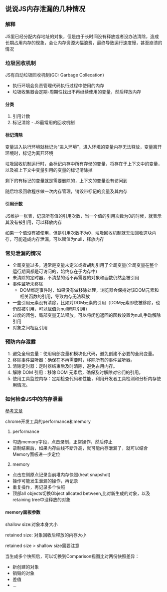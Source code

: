 ## 说说JS内存泄漏的几种情况
### 解释
JS里已经分配内存地址的对象，但是由于长时间没有释放或者没办法清除，造成长期占用内存的现象，会让内存资源大幅浪费，最终导致运行速度慢，甚至崩溃的情况

### 垃圾回收机制
JS有自动垃圾回收机制(GC: Garbage Collecation)
  - 执行环境会负责管理代码执行过程中使用的内存
  - 垃圾收集器会定期-周期性找出不再继续使用的变量，然后释放内存

#### 分类
1. 引用计数
2. 标记清除 - JS最常用的回收机制

#### 标记清除
变量进入执行环境就标记为“进入环境”，进入环境的变量内存无法释放，变量离开环境时，标记为离开环境

垃圾回收机制运行时，会标记内存中所有存储的变量，将存在于上下文中的变量，以及被上下文中变量引用的变量的标记清除掉

剩下的有标记的变量就是需要删除的，上下文的变量没有访问到

随后垃圾回收程序做一次内存管理，销毁带标记的变量及其内存

#### 引用计数
JS维护一张表，记录所有值的引用次数，当一个值的引用次数为0的时候，就表示其没有被引用，可以释放内存

如果一个值没有被使用，但是引用次数不为0，垃圾回收机制就无法回收这块内存，可能造成内存泄漏，可以赋值为null，释放内存

### 常见泄漏的情况
- 全局变量过多，通常是变量未定义或者胡乱引用了全局变量(全局变量在整个运行期间都是可访问的，始终存在于内存中)
- 未清除的定时器，不清楚的话不再需要的对象和函数仍然会被引用
- 事件监听未移除
  - DOM绑定事件时，如果没有做移除处理，浏览器会保持对该DOM元素和相关函数的引用，导致内存无法释放
- 一些引用元素没有清除，比如对DOM元素的引用（DOM元素即使被移除，也仍然被引用，可以赋值为null解除引用）
- 过度的闭包，局部变量无法释放。可以将闭包返回的函数设置为null,手动解除引用
- 对象之间相互引用

### 预防内存泄露
1. 避免全局变量：使用局部变量和模块化代码，避免创建不必要的全局变量。
2. 移除事件监听器：确保在不再需要时，移除所有的事件监听器。
3. 清除定时器：定时器结束后及时清除，避免占用内存。
4. 解除 DOM 引用：移除 DOM 元素后，确保及时解除对它们的引用。
5. 使用工具监控内存：定期检查代码和性能，利用开发者工具检测和分析内存使用情况。

### 如何检查JS中的内存泄漏
[参考文章](https://zhuanlan.zhihu.com/p/322356761)

chrome开发工具的performance和memory
1. performance
- 勾选memory字段，点击录制，正常操作，然后停止
- 录制结束后，如果内存曲线不断升高，就可能内存泄漏了，就可以结合Memory面板进一步定位

2. memory
- 点击左侧原点记录当前堆内存快照(heat snapshot)
- 操作可能发生泄漏的操作，再记录
- 重复操作，再记录多个快照
- 顶部all objects切换Object allcated between,比对新生成的对象，以及retaining tree中没释放的对象

#### memory面板参数
shallow size:对象本身大小

retained size: 对象回收后释放的内存大小

retained size > shallow size需要注意

当生成多个快照后，可以切换到Comparison视图比对两份快照差异：
- 新创建的对象
- 销毁的对象
- 差值
- ...
